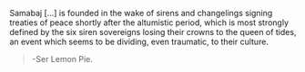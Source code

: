 Samabaj [...] is founded in the wake of sirens and changelings signing treaties of peace shortly after the altumistic period, which is most strongly defined by the six siren sovereigns losing their crowns to the queen of tides, an event which seems to be dividing, even traumatic, to their culture.

> -Ser Lemon Pie.
